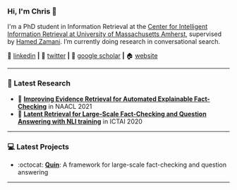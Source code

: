 ### Hi, I'm Chris 👋

I'm a PhD student in Information Retrieval at the [Center for Intelligent Information Retrieval at University of Massachusetts Amherst][ciir], supervised by [Hamed Zamani][hamed]. I’m currently doing research in conversational search.

:necktie: [linkedin][linkedin] **|** 
:baby_chick: [twitter][twitter] **|** 
:newspaper: [google scholar][google scholar] **|** 
:house: [website][website]

---

### 📑 Latest Research
<!-- PAPER:START -->
- 📜 [**Improving Evidence Retrieval for Automated Explainable Fact-Checking**][NAACL2021] in NAACL 2021
- 📜 [**Latent Retrieval for Large-Scale Fact-Checking and Question Answering with NLI training**][ICTAI2020] in ICTAI 2020


<!-- PAPER:END -->

---

### 💻 Latest Projects
<!-- Project:START -->
- :octocat: [**Quin**][quin]: A framework for large-scale fact-checking and question answering


<!-- Project:END -->

---

[NAACL2021]: https://algoprog.com/files/naacl-2021-quin-fact-checking.pdf
[ICTAI2020]: https://ieeexplore.ieee.org/document/9288228
[quin]: https://github.com/algoprog/Quin
[nus]: https://www.nus.edu.sg
[ciir]: https://ciir.cs.umass.edu/
[hamed]: https://groups.cs.umass.edu/zamani/
[google scholar]: https://scholar.google.co.uk/citations?user=CdJEwOkAAAAJ
[linkedin]: https://www.linkedin.com/in/chris-samarinas/
[twitter]: https://twitter.com/CSamarinas
[website]: https://algoprog.com
